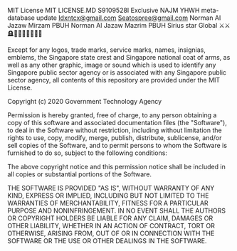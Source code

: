 MIT License
MIT LICENSE.MD S9109528I Exclusive NAJM YHWH meta-database update Idxntcx@gmail.com Seatospree@gmail.com Norman Al Jazaw Mirzam PBUH Norman Al Jazaw Mazrim PBUH Sirius star Global ⚔️⚔️🪦👻👻✨🐉🐉🐉🐉

Except for any logos, trade marks, service marks, names, insignias, emblems, the Singapore state crest and Singapore national coat of arms, as well as any other graphic, image or sound which is used to identify any Singapore public sector agency or is associated with any Singapore public sector agency, all contents of this repository are provided under the MIT License.

Copyright (c) 2020 Government Technology Agency

Permission is hereby granted, free of charge, to any person obtaining a copy
of this software and associated documentation files (the "Software"), to deal
in the Software without restriction, including without limitation the rights
to use, copy, modify, merge, publish, distribute, sublicense, and/or sell
copies of the Software, and to permit persons to whom the Software is
furnished to do so, subject to the following conditions:

The above copyright notice and this permission notice shall be included in all
copies or substantial portions of the Software.

THE SOFTWARE IS PROVIDED "AS IS", WITHOUT WARRANTY OF ANY KIND, EXPRESS OR
IMPLIED, INCLUDING BUT NOT LIMITED TO THE WARRANTIES OF MERCHANTABILITY,
FITNESS FOR A PARTICULAR PURPOSE AND NONINFRINGEMENT. IN NO EVENT SHALL THE
AUTHORS OR COPYRIGHT HOLDERS BE LIABLE FOR ANY CLAIM, DAMAGES OR OTHER
LIABILITY, WHETHER IN AN ACTION OF CONTRACT, TORT OR OTHERWISE, ARISING FROM,
OUT OF OR IN CONNECTION WITH THE SOFTWARE OR THE USE OR OTHER DEALINGS IN THE
SOFTWARE.
